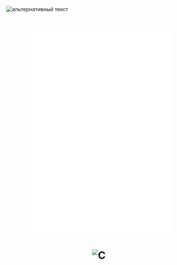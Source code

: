 <img src="https://github.com/kostya2288/kostya2288/blob/main/header.png" alt="альтернативный текст">
<h1 align="center"><img src="/github-metrics.svg" alt="Metrics" width="400"></h1>
<h1 align="center"><img src="https://img.shields.io/badge/c-%2300599C.svg?style=for-the-badge&logo=c&logoColor=white" alt="C"></h1>

<!--
**kostya2288/kostya2288** is a ✨ _special_ ✨ repository because its `README.md` (this file) appears on your GitHub profile.

Here are some ideas to get you started:

- 🔭 I’m currently working on ...
- 🌱 I’m currently learning ...
- 👯 I’m looking to collaborate on ...
- 🤔 I’m looking for help with ...
- 💬 Ask me about ...
- 📫 How to reach me: ...
- 😄 Pronouns: ...
- ⚡ Fun fact: ...
-->
